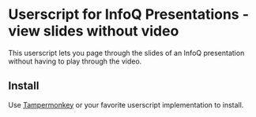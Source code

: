 # Userscript for InfoQ Presentations - view slides without video

This userscript lets you page through the slides of an InfoQ presentation without having to play through the video.

## Install

Use [Tampermonkey](https://tampermonkey.net/) or your favorite userscript implementation to install. 
